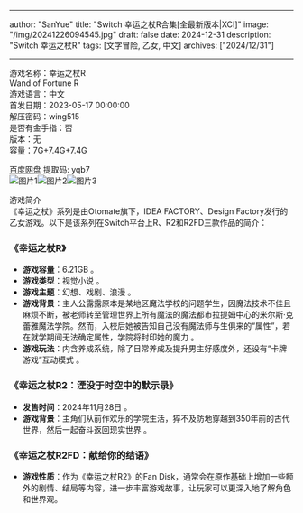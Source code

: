 
---
author: "SanYue"
title: "Switch 幸运之杖R合集[全最新版本|XCI]"
image: "/img/20241226094545.jpg"
draft: false
date: 2024-12-31
description: "Switch 幸运之杖R"
tags: [文字冒险, 乙女, 中文]
archives: ["2024/12/31"]

---

游戏名称：幸运之杖R   
Wand of Fortune R    
游戏语言：中文  
首发日期：2023-05-17 00:00:00  
解压密码：wing515  
是否有金手指：否  
版本：无   
容量：7G+7.4G+7.4G

[百度网盘](https://pan.baidu.com/s/1j7n4uKCzZOUe5mQMtWsRCQ) 提取码: yqb7  
![图片1](/img/4nVIEZ.jpg)![图片2](/img/5gsbJc.jpg)![图片3](/img/Tw7vFo.jpg)  

游戏简介  
《幸运之杖》系列是由Otomate旗下，IDEA FACTORY、Design Factory发行的乙女游戏。以下是该系列在Switch平台上R、R2和R2FD三款作品的简介：

### 《幸运之杖R》
- **游戏容量**：6.21GB 。
- **游戏类型**：视觉小说 。
- **游戏主题**：幻想、戏剧、浪漫 。
- **游戏背景**：主人公露露原本是某地区魔法学校的问题学生，因魔法技术不佳且麻烦不断，被老师转至管理世界上所有魔法的魔法都市拉提姆中心的米尔斯·克蕾雅魔法学院。然而，入校后她被告知自己没有魔法师与生俱来的“属性”，若在就学期间无法确定属性，学院将封印她的魔力 。
- **游戏玩法**：内含养成系统，除了日常养成及提升男主好感度外，还设有“卡牌游戏”互动模式 。

### 《幸运之杖R2：湮没于时空中的默示录》
- **发售时间**：2024年11月28日 。
- **游戏背景**：主角们从前作欢乐的学院生活，猝不及防地穿越到350年前的古代世界，然后一起奋斗返回现实世界 。

### 《幸运之杖R2FD：献给你的结语》
- **游戏性质**：作为《幸运之杖R2》的Fan Disk，通常会在原作基础上增加一些额外的剧情、结局等内容，进一步丰富游戏故事，让玩家可以更深入地了解角色和世界观。
